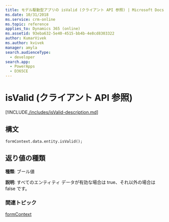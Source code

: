 ```yaml
---
title: モデル駆動型アプリの isValid (クライアント API 参照) | Microsoft Docs
ms.date: 10/31/2018
ms.service: crm-online
ms.topic: reference
applies_to: Dynamics 365 (online)
ms.assetid: 93eba632-5e40-4515-bb4b-4e8cd8303322
author: KumarVivek
ms.author: kvivek
manager: amyla
search.audienceType:
  - developer
search.app:
  - PowerApps
  - D365CE
---
```

# <a name="isvalid-client-api-reference"></a>isValid (クライアント API 参照)



[!INCLUDE[./includes/isValid-description.md](./includes/isValid-description.md)]

## <a name="syntax"></a>構文

`formContext.data.entity.isValid();`

## <a name="return-type"></a>返り値の種類

**種類**: ブール値

**説明**: すべてのエンティティ データが有効な場合は true、それ以外の場合は false です。

### <a name="related-topics"></a>関連トピック

[formContext](../../clientapi-form-context.md)

